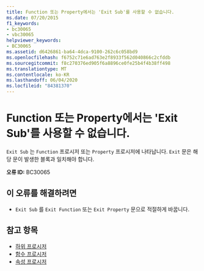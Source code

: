 ```yaml
---
title: Function 또는 Property에서는 'Exit Sub'를 사용할 수 없습니다.
ms.date: 07/20/2015
f1_keywords:
- bc30065
- vbc30065
helpviewer_keywords:
- BC30065
ms.assetid: d6426861-ba64-4dca-9100-262c6c058bd9
ms.openlocfilehash: f6752c71e6ad763e2f8933f562d040866c2cfddb
ms.sourcegitcommit: f8c270376ed905f6a8896ce0fe25b4f4b38ff498
ms.translationtype: MT
ms.contentlocale: ko-KR
ms.lasthandoff: 06/04/2020
ms.locfileid: "84381370"
---
```

# <a name="exit-sub-is-not-valid-in-a-function-or-property"></a>Function 또는 Property에서는 'Exit Sub'를 사용할 수 없습니다.
`Exit Sub` 는 `Function` 프로시저 또는 `Property` 프로시저에 나타납니다. `Exit` 문은 해당 문이 발생한 블록과 일치해야 합니다.  
  
 **오류 ID:** BC30065  
  
## <a name="to-correct-this-error"></a>이 오류를 해결하려면  
  
- `Exit Sub` 를 `Exit Function` 또는 `Exit Property` 문으로 적절하게 바꿉니다.  
  
## <a name="see-also"></a>참고 항목

- [하위 프로시저](../programming-guide/language-features/procedures/sub-procedures.md)
- [함수 프로시저](../programming-guide/language-features/procedures/function-procedures.md)
- [속성 프로시저](../programming-guide/language-features/procedures/property-procedures.md)
